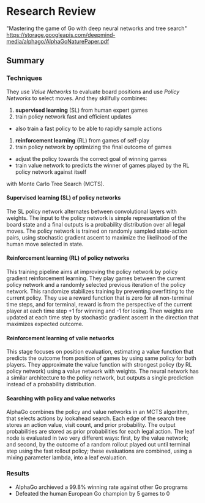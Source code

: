 <!--
Write a simple one page summary of the paper covering the following:

A brief summary of the paper's goals or techniques introduced (if any).
A brief summary of the paper's results (if any).
-->

# Research Review

"Mastering the game of Go with deep neural networks and tree search"
https://storage.googleapis.com/deepmind-media/alphago/AlphaGoNaturePaper.pdf

## Summary

### Techniques
<!-- - use *Value Networks* to evaluate board positions
- use *Policy Networks* to select moves
- a novel combination of supervised learning from human expert games
and reinforcement learning from games of self-play
- combines Monte Carlo simulation with value and policy networks
- the strongest current Go programs are based on MCTS (Monte Carlo
Tree Search),
enhanced by policies that are trained to predict human expert moves
- these policies are used to narrow the search
to beam of high-probability actions,
and to sample actions during rollouts
- this approach has archieved strong amateur play
- However, prior work has been limited to shallow policies or
value functions based on a linear combination of input features
- Recently, deep convolutional neural networks have archieved
unprecedented performance in visual domains

- they use many layers of newrons, each arranged in overlapping tiles,
to construct increasingly abstract, localized representations
- employ a similar architecture for the game of Go
- pass in the board position as a 19 x 19 image

- __use conv. layers__ to construct a representation of the position
- use these neural networks __to reduce the effective depth__ and
__breadth of the search tree__:
evaluating positions using a value network, and
sampling actions using a policy network

- train a the neural networks using a pipeline
consisting of several stages of machine learning

- begin by training a supervised leaning (SL) policy network p_sigma
directly from expert human moves
- -> this provides fast, efficient learning updates
with immediate feedback and high-quality gradients
- Similar to prior work 13, 15, we also train a fast policy p_pi
that can rapidly sample actions during rollouts
- next, train a reinforcement learning (RL) policy network p_rho
that improves the SL policy network by optimizing the final outcome of
games of self-play
- this adjusts the policy towards the correct goal of winning games,
rather than maximizing predictive accuracy
- finally train a value network nu_theta that predicts the winner of
games played by the RL policy network against itsekf
- Their program AlphaGo efficiently __combines the policy and value
networks with MCTS__ -->

They use *Value Networks* to evaluate board positions
and use *Policy Networks* to select moves.
And they skillfully combines:

1. __supervised learning__ (SL) from human expert games
  1. train policy network fast and efficient updates
  + also train a fast policy to be able to rapidly sample actions
1. __reinforcement learning__ (RL) from games of self-play
  1. train policy network by optimizing the final outcome of games
  + adjust the policy towards the correct goal of winning games
  + train value network to predicts the winner of games played by the
  RL policy network against itself

with Monte Carlo Tree Search (MCTS).

#### Supervised learning (SL) of policy networks

The SL policy network alternates between convolutional layers
with weights. The input to the policy network is simple representation
of the board state and a final outputs is a probability distribution
over all legal moves. The policy network is trained on randomly sampled state-action pairs,
using stochastic gradient ascent to maximize the likelihood of
the human move selected in state.

#### Reinforcement learning (RL) of policy networks

This training pipeline aims at improving the policy network by policy
gradient reinforcement learning.
They play games between the current policy network and
a randomly selected previous iteration of the policy network.
This randomize stabilizes training by preventing overfitting
to the current policy. They use a reward function that is zero
for all non-terminal time steps, and for terminal,
reward is from the perspective of the current player at each time step
+1 for winning and -1 for losing.
Then weights are updated at each time step by stochastic gradient ascent
 in the direction that maximizes expected outcome.

#### Reinforcement learning of valie networks

This stage focuses on position evaluation, estimating a value function
that predicts the outcome from position of games by using
same policy for both players.
They approximate the value function
with strongest policy (by RL policy network) using a value network
with weights.
The neural network has a similar architecture to the policy network,
but outputs a single prediction instead of a probability distribution.

#### Searching with policy and value networks
AlphaGo combines the policy and value networks in an MCTS algorithm,
that selects actions by lookahead search.
Each edge of the search tree stores an action value, visit count,
and prior probability. <!-- The tree is traversed by simulation
(that is, descending the tree in complete games without backup),
starting from the root state. At each time step of each simulation,
an action is selected from state so as to maximize action value
plus a bonus u similar to prior probability on visit count
that is proportional to the prior probability but devays with
repeated visits to encourage exploration.
When the traversal reaches a leaf node s_L at step L,
the leaf node may be expanded. The leaf position is proceeded
just once by the SL policy network. --> The output probabilities are
stored as prior probabilities for each legal action.
The leaf node is evaluated in two very different ways:
first, by the value network; and second, by the outcome of a
random rollout played out until terminal step using the fast rollout
policy; these evaluations are combined, using a mixing parameter lambda,
into a leaf evaluation.

### Results
- AlphaGo archieved a 99.8% winning rate against other Go programs
- Defeated the human European Go champion by 5 games to 0